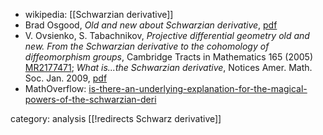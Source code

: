 * wikipedia: [[Schwarzian derivative]]
* Brad Osgood, _Old and new about Schwarzian derivative_, [pdf](http://www-ee.stanford.edu/~osgood/papers/oldandnew1998.pdf)
* V. Ovsienko, S. Tabachnikov, _Projective differential geometry old and new. From the Schwarzian derivative to the cohomology of diffeomorphism groups_, Cambridge Tracts in Mathematics 165 (2005) [MR2177471](http://www.ams.org/mathscinet-getitem?mr=2177471); _What is...the Schwarzian derivative_, Notices Amer. Math. Soc. Jan. 2009, [pdf](http://www.ams.org/notices/200901/tx090100034p.pdf)
* MathOverflow: [is-there-an-underlying-explanation-for-the-magical-powers-of-the-schwarzian-deri](http://mathoverflow.net/questions/38105/is-there-an-underlying-explanation-for-the-magical-powers-of-the-schwarzian-deri)

category: analysis
[[!redirects Schwarz derivative]]